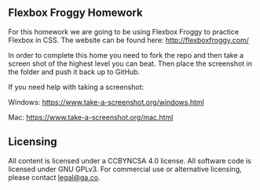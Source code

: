 ## Flexbox Froggy Homework

For this homework we are going to be using Flexbox Froggy to practice Flexbox in CSS. The website can be found here:
http://flexboxfroggy.com/

In order to complete this home you need to fork the repo and then take a screen shot of the highest level you can beat. Then place the screenshot in the folder and push it back up to GitHub.

If you need help with taking a screenshot:

Windows: https://www.take-a-screenshot.org/windows.html

Mac: https://www.take-a-screenshot.org/mac.html

## Licensing
All content is licensed under a CC­BY­NC­SA 4.0 license.
All software code is licensed under GNU GPLv3. For commercial use or alternative licensing, please contact legal@ga.co.
